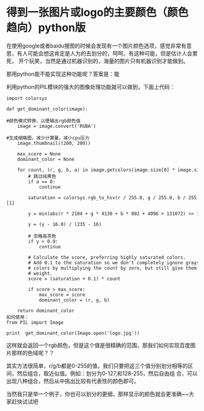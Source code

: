 # 得到一张图片或logo的主要颜色（颜色趋向）python版

  

在使用google或者baidu搜图的时候会发现有一个图片颜色选项，感觉非常有意思，有人可能会想这肯定是人为的去划分的，呵呵，有这种可能，但是估计人会累死，
开个玩笑，当然是通过机器识别的，海量的图片只有机器识别才能做到。

那用python能不能实现这种功能呢？答案是：能

  

利用python的PIL模块的强大的图像处理功能就可以做到，下面上代码：

    
    
    import colorsys
     
    def get_dominant_color(image):
        
    #颜色模式转换，以便输出rgb颜色值
        image = image.convert('RGBA')
        
    #生成缩略图，减少计算量，减小cpu压力
        image.thumbnail((200, 200))
        
        max_score = None
        dominant_color = None
        
        for count, (r, g, b, a) in image.getcolors(image.size[0] * image.size[1]):
            # 跳过纯黑色
            if a == 0:
                continue
            
            saturation = colorsys.rgb_to_hsv(r / 255.0, g / 255.0, b / 255.0)[1]
           
            y = min(abs(r * 2104 + g * 4130 + b * 802 + 4096 + 131072) >> 13, 235)
           
            y = (y - 16.0) / (235 - 16)
            
            # 忽略高亮色
            if y > 0.9:
                continue
            
            # Calculate the score, preferring highly saturated colors.
            # Add 0.1 to the saturation so we don't completely ignore grayscale
            # colors by multiplying the count by zero, but still give them a low
            # weight.
            score = (saturation + 0.1) * count
            
            if score > max_score:
                max_score = score
                dominant_color = (r, g, b)
        
        return dominant_color
    如何使用：
    from PIL import Image
     
    print  get_dominant_color(Image.open('logo.jpg'))

  

这样就会返回一个rgb颜色，但是这个值是很精确的范围，那我们如何实现百度图片那样的色域呢？？

其实方法很简单，r/g/b都是0-255的值，我们只要把这三个值分别划分相等的区间，然后组合，取近似值。例如：划分为0-127,和128-255，然后自由组
合，可以出现八种组合，然后从中挑出比较有代表性的颜色即可。

当然我只是举一个例子，你也可以划分的更细，那样显示的颜色就会更准确~~大家赶快试试吧

  

